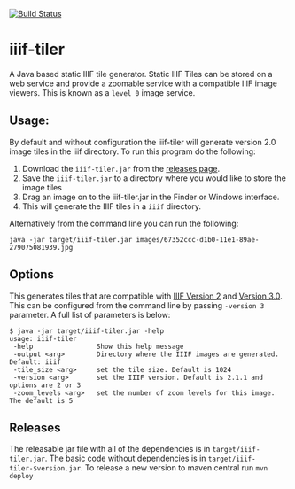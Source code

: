 [![Build Status](https://travis-ci.org/glenrobson/iiif-tiler.svg?branch=master)](https://travis-ci.org/glenrobson/iiif-tiler)

# iiif-tiler
A Java based static IIIF tile generator. Static IIIF Tiles can be stored on a web service and provide a zoomable service with a compatible IIIF image viewers. This is known as a `level 0` image service. 

## Usage:
By default and without configuration the iiif-tiler will generate version 2.0 image tiles in the iiif directory. To run this program do the following:

 1. Download the `iiif-tiler.jar` from the [releases page](https://github.com/glenrobson/iiif-tiler/releases). 
 2. Save the `iiif-tiler.jar` to a directory where you would like to store the image tiles
 3. Drag an image on to the iiif-tiler.jar in the Finder or Windows interface.
 4. This will generate the IIIF tiles in a `iiif` directory. 

Alternatively from the command line you can run the following:

```
java -jar target/iiif-tiler.jar images/67352ccc-d1b0-11e1-89ae-279075081939.jpg
```

## Options

This generates tiles that are compatible with [IIIF Version 2](https://iiif.io/api/image/2.1/) and [Version 3.0](https://iiif.io/api/image/3.0/). This can be configured from the command line by passing `-version 3` parameter. A full list of parameters is below:

```
$ java -jar target/iiif-tiler.jar -help
usage: iiif-tiler
 -help                Show this help message
 -output <arg>        Directory where the IIIF images are generated. Default: iiif
 -tile_size <arg>     set the tile size. Default is 1024
 -version <arg>       set the IIIF version. Default is 2.1.1 and options are 2 or 3
 -zoom_levels <arg>   set the number of zoom levels for this image. The default is 5
```

## Releases

The releasable jar file with all of the dependencies is in `target/iiif-tiler.jar`. The basic code without dependencies is in `target/iiif-tiler-$version.jar`. To release a new version to maven central run `mvn deploy`
